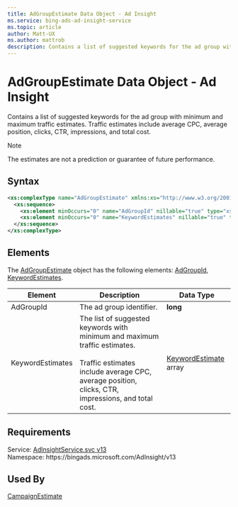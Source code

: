 ```yaml
---
title: AdGroupEstimate Data Object - Ad Insight
ms.service: bing-ads-ad-insight-service
ms.topic: article
author: Matt-UX
ms.author: mattrob
description: Contains a list of suggested keywords for the ad group with minimum and maximum traffic estimates.
---
```

# AdGroupEstimate Data Object - Ad Insight
Contains a list of suggested keywords for the ad group with minimum and maximum traffic estimates. Traffic estimates include average CPC, average position, clicks, CTR, impressions, and total cost.

> [!NOTE]
> The estimates are not a prediction or guarantee of future performance.

## Syntax
```xml
<xs:complexType name="AdGroupEstimate" xmlns:xs="http://www.w3.org/2001/XMLSchema">
  <xs:sequence>
    <xs:element minOccurs="0" name="AdGroupId" nillable="true" type="xs:long" />
    <xs:element minOccurs="0" name="KeywordEstimates" nillable="true" type="tns:ArrayOfKeywordEstimate" />
  </xs:sequence>
</xs:complexType>
```

## <a name="elements"></a>Elements

The [AdGroupEstimate](adgroupestimate.md) object has the following elements: [AdGroupId](#adgroupid), [KeywordEstimates](#keywordestimates).

|Element|Description|Data Type|
|-----------|---------------|-------------|
|<a name="adgroupid"></a>AdGroupId|The ad group identifier.|**long**|
|<a name="keywordestimates"></a>KeywordEstimates|The list of suggested keywords with minimum and maximum traffic estimates.<br/><br/>Traffic estimates include average CPC, average position, clicks, CTR, impressions, and total cost.|[KeywordEstimate](keywordestimate.md) array|

## Requirements
Service: [AdInsightService.svc v13](https://adinsight.api.bingads.microsoft.com/Api/Advertiser/AdInsight/v13/AdInsightService.svc)  
Namespace: https\://bingads.microsoft.com/AdInsight/v13  

## Used By
[CampaignEstimate](campaignestimate.md)  
